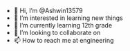 - 👋 Hi, I’m @Ashwin13579
- 👀 I’m interested in learning new things
- 🌱 I’m currently learning 12th grade
- 💞️ I’m looking to collaborate on 
- 📫 How to reach me at engineering 

<!---
Ashwin13579/Ashwin13579 is a ✨ special ✨ repository because its `README.md` (this file) appears on your GitHub profile.
You can click the Preview link to take a look at your changes.
--->
